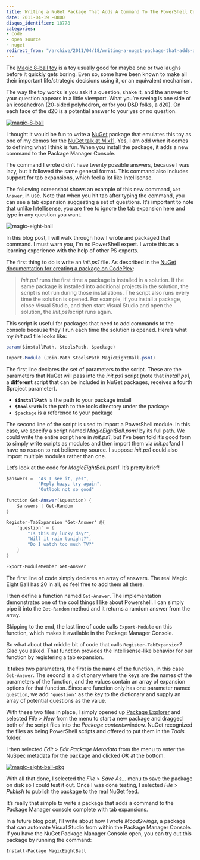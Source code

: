 ```yaml
---
title: Writing a NuGet Package That Adds A Command To The PowerShell Console
date: 2011-04-19 -0800
disqus_identifier: 18778
categories:
- code
- open source
- nuget
redirect_from: "/archive/2011/04/18/writing-a-nuget-package-that-adds-a-command-to-the.aspx/"
---
```


The [Magic 8-ball
toy](http://en.wikipedia.org/wiki/Magic_8-Ball "Magic 8-ball") is a toy
usually good for maybe one or two laughs before it quickly gets boring.
Even so, some have been known to make all their important life/strategic
decisions using it, or an equivalent mechanism.

The way the toy works is you ask it a question, shake it, and the answer
to your question appears in a little viewport. What you’re seeing is one
side of an icosahedron (20-sided polyhedron, or for you D&D folks, a
d20). On each face of the d20 is a potential answer to your yes or no
question.

[![magic-8-ball](https://haacked.com/images/haacked_com/WindowsLiveWriter/Writing-a-NuGet-Package-That-Adds-A-Comm_C56B/magic-8-ball_3.jpg "magic-8-ball")](http://www.flickr.com/photos/greeblie/2426454804/ "Magic 8-Ball")

I thought it would be fun to write a
[NuGet](http://nuget.codeplex.com/ "NuGet") package that emulates this
toy as one of my demos for the [NuGet talk at
Mix11](https://haacked.com/archive/2011/04/16/a-look-back-at-mix-11.aspx "Mix11").
Yes, I am odd when it comes to defining what I think is fun. When you
install the package, it adds a new command to the Package Manager
Console.

The command I wrote didn’t have twenty possible answers, because I was
lazy, but it followed the same general format. This command also
includes support for tab expansions, which feel a lot like Intellisense.

The following screenshot shows an example of this new command,
`Get-Answer`, in use. Note that when you hit tab after typing the
command, you can see a tab expansion suggesting a set of questions. It’s
important to note that unlike Intellisense, you are free to ignore the
tab expansion here and type in any question you want.

![magic-eight-ball](https://haacked.com/images/haacked_com/WindowsLiveWriter/Writing-a-NuGet-Package-That-Adds-A-Comm_C56B/magic-eight-ball_3.png "magic-eight-ball")

In this blog post, I will walk through how I wrote and packaged that
command. I must warn you, I’m no PowerShell expert. I wrote this as a
learning experience with the help of other PS experts.

The first thing to do is write an *init.ps1* file. As described in the
[NuGet documentation for creating a package on
CodePlex](http://nuget.codeplex.com/documentation?title=Creating%20a%20Package "Creating a Package"):

> *Init.ps1* runs the first time a package is installed in a solution.
> If the same package is installed into additional projects in the
> solution, the script is not run during those installations. The script
> also runs every time the solution is opened. For example, if you
> install a package, close Visual Studio, and then start Visual Studio
> and open the solution, the *Init.ps1*script runs again.

This script is useful for packages that need to add commands to the
console because they’ll run each time the solution is opened. Here’s
what my *init.ps1* file looks like:

```csharp
param($installPath, $toolsPath, $package)

Import-Module (Join-Path $toolsPath MagicEightBall.psm1)
```

The first line declares the set of parameters to the script. These are
the parameters that NuGet will pass into the *init.ps1* script (note
that *install.ps1*, a **different** script that can be included in NuGet
packages, receives a fourth \$project parameter).

-   **`$installPath`** is the path to your package install
-   **`$toolsPath`** is the path to the tools directory under the
    package
-   `$package` is a reference to your package

The second line of the script is used to import a PowerShell module. In
this case, we specify a script named *MagicEightBall.psm1* by its full
path. We could write the entire script here in *init.ps1*, but I’ve been
told it’s good form to simply write scripts as modules and then import
them via *init.ps1*and I have no reason to not believe my source. I
suppose *init.ps1* could also import multiple modules rather than one.

Let’s look at the code for *MagicEightBall.psm1*. It’s pretty brief!

```csharp
$answers =  "As I see it, yes", 
            "Reply hazy, try again", 
            "Outlook not so good"

function Get-Answer($question) {
    $answers | Get-Random
}

Register-TabExpansion 'Get-Answer' @{
    'question' = { 
        "Is this my lucky day?",
        "Will it rain tonight?",
        "Do I watch too much TV?"
    }
}

Export-ModuleMember Get-Answer
```

The first line of code simply declares an array of answers. The real
Magic Eight Ball has 20 in all, so feel free to add them all there.

I then define a function named `Get-Answer`. The implementation
demonstrates one of the cool things I like about Powershell. I can
simply pipe it into the `Get-Random` method and it returns a random
answer from the array.

Skipping to the end, the last line of code calls `Export-Module` on this
function, which makes it available in the Package Manager Console.

So what about that middle bit of code that calls
`Register-TabExpansion`? Glad you asked. That function provides the
Intellisense-like behavior for our function by registering a tab
expansion.

It takes two parameters, the first is the name of the function, in this
case `Get-Answer`. The second is a dictionary where the keys are the
names of the parameters of the function, and the values contain an array
of expansion options for that function. Since are function only has one
parameter named `question`, we add `'question'` as the key to the
dictionary and supply an array of potential questions as the value.

With these two files in place, I simply opened up [Package
Explorer](http://nuget.codeplex.com/releases "NuGet Releases") and
selected *File* \> *New* from the menu to start a new package and
dragged both of the script files into the *Package contents*window.
NuGet recognized the files as being PowerShell scripts and offered to
put them in the *Tools* folder.

I then selected *Edit* \> *Edit Package Metadata* from the menu to enter
the NuSpec metadata for the package and clicked *OK* at the bottom.

[![magic-eight-ball-pkg](https://haacked.com/images/haacked_com/WindowsLiveWriter/Writing-a-NuGet-Package-That-Adds-A-Comm_C56B/magic-eight-ball-pkg_thumb.png "magic-eight-ball-pkg")](https://haacked.com/images/haacked_com/WindowsLiveWriter/Writing-a-NuGet-Package-That-Adds-A-Comm_C56B/magic-eight-ball-pkg_2.png)

With all that done, I selected the *File* \> *Save As…* menu to save the
package on disk so I could test it out. Once I was done testing, I
selected *File* \> *Publish* to publish the package to the real NuGet
feed.

It’s really that simple to write a package that adds a command to the
Package Manager console complete with tab expansions.

In a future blog post, I’ll write about how I wrote *MoodSwings*, a
package that can automate Visual Studio from within the Package Manager
Console. If you have the NuGet Package Manager Console open, you can try
out this package by running the command:

    Install-Package MagicEightBall

